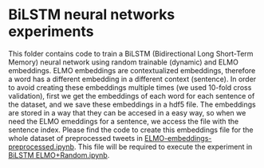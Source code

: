 # BiLSTM neural networks experiments

This folder contains code to train a BiLSTM (Bidirectional Long Short-Term Memory) neural network using random trainable (dynamic) and ELMO embeddings. ELMO embeddings are contextualized embeddings, therefore a word has a different embedding in a different context (sentence). In order to avoid creating these embeddings multiple times (we used 10-fold cross validation), first we get the embeddings of each word for each sentence of the dataset, and we save these embeddings in a hdf5 file. The embeddings are stored in a way that they can be accesed in a easy way, so when we need the ELMO emeddings for a sentence, we access the file with the sentence index. Please find the code to create this embeddings file for the whole dataset of preprocessed tweets in [ELMO-embeddings-preprocessed.ipynb](../CNN-based%20notebooks/ELMO-embeddings-preprocessed.ipynb). This file will be required to execute the experiment in 
 	[BiLSTM ELMO+Random.ipynb](./Bi-LSTM%20notebooks/BiLSTM%20ELMO+Random.ipynb).

